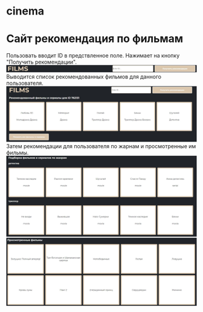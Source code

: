 # cinema
# Сайт рекомендация по фильмам
Пользовать вводит ID в предствленное поле. Нажимает на кнопку "Получить рекомендации". 
![Image alt](https://github.com/julesadikhanyan/cinema/blob/master/img/1.JPG)
Выводится список рекомендованных фильмов для данного пользователя. 
![Image alt](https://github.com/julesadikhanyan/cinema/blob/master/img/2.JPG)
Затем рекомендации для пользователя по жарнам и просмотренные им фильмы.
![Image alt](https://github.com/julesadikhanyan/cinema/blob/master/img/3.JPG)
![Image alt](https://github.com/julesadikhanyan/cinema/blob/master/img/4.JPG)
